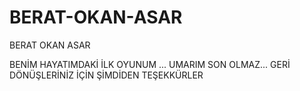 # BERAT-OKAN-ASAR
BERAT OKAN ASAR

BENİM HAYATIMDAKİ İLK OYUNUM ... UMARIM SON OLMAZ... GERİ DÖNÜŞLERİNİZ İÇİN ŞİMDİDEN TEŞEKKÜRLER
